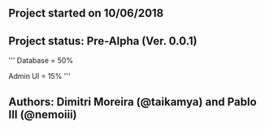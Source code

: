 ## Project started on 10/06/2018

## Project status: Pre-Alpha (Ver. 0.0.1)

'''
Database = 50%

Admin UI = 15%
'''


## Authors: Dimitri Moreira (@taikamya) and Pablo III (@nemoiii)
